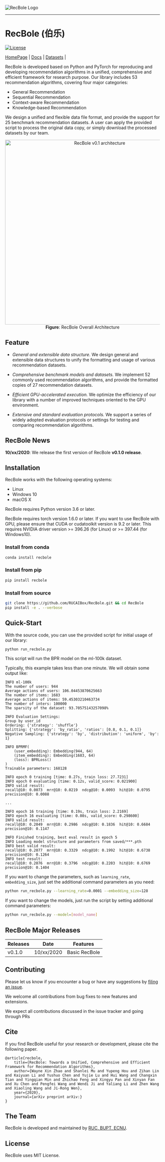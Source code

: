 ![RecBole Logo](asset/logo.png)

--------------------------------------------------------------------------------

# RecBole (伯乐)

[![License](https://img.shields.io/badge/License-MIT-blue.svg)](./LICENSE)


[HomePage] | [Docs] | [Datasets] |

[HomePage]: https://recbole.io/
[Docs]: https://recbole.io/docs/
[Datasets]: https://github.com/RUCAIBox/RecDatasets


RecBole is developed based on Python and PyTorch for reproducing and developing recommendation algorithms in a unified,
comprehensive and efficient framework for research purpose.
Our library includes 53 recommendation algorithms, covering four major categories:

+ General Recommendation
+ Sequential Recommendation
+ Context-aware Recommendation
+ Knowledge-based Recommendation

We design a unified and flexible data file format, and provide the support for 25 benchmark recommendation datasets.
A user can apply the provided script to process the original data copy, or simply download the processed datasets
by our team.


<p align="center">
  <img src="asset/framework.png" alt="RecBole v0.1 architecture" width="600">
  <br>
  <b>Figure</b>: RecBole Overall Architecture
</p>


## Feature
+ *General and extensible data structure.* We design general and extensible data structures to unify the formatting and
usage of various recommendation datasets.

+ *Comprehensive benchmark models and datasets.* We implement 52 commonly used recommendation algorithms, and provide
the formatted copies of 27 recommendation datasets.

+ *Efficient GPU-accelerated execution.* We optimize the efficiency of our library with a number of improved techniques
oriented to the GPU environment.

+ *Extensive and standard evaluation protocols.* We support a series of widely adopted evaluation protocols or settings
for testing and comparing recommendation algorithms.

## RecBole News
**10/xx/2020**: We release the first version of RecBole **v0.1.0 release**.


## Installation
RecBole works with the following operating systems:

* Linux
* Windows 10
* macOS X

RecBole requires Python version 3.6 or later.

RecBole requires torch version 1.6.0 or later. If you want to use RecBole with GPU,
please ensure that CUDA or cudatoolkit version is 9.2 or later.
This requires NVIDIA driver version >= 396.26 (for Linux) or >= 397.44 (for Windows10).

### Install from conda

```bash
conda install recbole
```

### Install from pip

```bash
pip install recbole
```

### Install from source
```bash
git clone https://github.com/RUCAIBox/RecBole.git && cd RecBole
pip install -e . --verbose
```

## Quick-Start
With the source code, you can use the provided script for initial usage of our library:

```bash
python run_recbole.py
```

This script will run the BPR model on the ml-100k dataset.

Typically, this example takes less than one minute. We will obtain some output like:

```
INFO ml-100k
The number of users: 944
Average actions of users: 106.04453870625663
The number of items: 1683
Average actions of items: 59.45303210463734
The number of inters: 100000
The sparsity of the dataset: 93.70575143257098%

INFO Evaluation Settings:
Group by user_id
Ordering: {'strategy': 'shuffle'}
Splitting: {'strategy': 'by_ratio', 'ratios': [0.8, 0.1, 0.1]}
Negative Sampling: {'strategy': 'by', 'distribution': 'uniform', 'by': 1}

INFO BPRMF(
    (user_embedding): Embedding(944, 64)
    (item_embedding): Embedding(1683, 64)
    (loss): BPRLoss()
)
Trainable parameters: 168128

INFO epoch 0 training [time: 0.27s, train loss: 27.7231]
INFO epoch 0 evaluating [time: 0.12s, valid_score: 0.021900]
INFO valid result:
recall@10: 0.0073  mrr@10: 0.0219  ndcg@10: 0.0093  hit@10: 0.0795  precision@10: 0.0088

...

INFO epoch 16 training [time: 0.19s, train loss: 2.2169]
INFO epoch 16 evaluating [time: 0.08s, valid_score: 0.298600]
INFO valid result:
recall@10: 0.2049  mrr@10: 0.2986  ndcg@10: 0.1836  hit@10: 0.6684  precision@10: 0.1147

INFO Finished training, best eval result in epoch 5
INFO Loading model structure and parameters from saved/***.pth
INFO best valid result:
recall@10: 0.2077  mrr@10: 0.3329  ndcg@10: 0.1992  hit@10: 0.6738  precision@10: 0.1264
INFO test result:
recall@10: 0.2076  mrr@10: 0.3796  ndcg@10: 0.2203  hit@10: 0.6769  precision@10: 0.1404
```

If you want to change the parameters, such as ``learning_rate``, ``embedding_size``, just set the additional command
parameters as you need:

```bash
python run_recbole.py --learning_rate=0.0001 --embedding_size=128
```

If you want to change the models, just run the script by setting additional command parameters:

```bash
python run_recbole.py --model=[model_name]
```

## RecBole Major Releases
| Releases  | Date   | Features |
|-----------|--------|-------------------------|
| v0.1.0    | 10/xx/2020 |  Basic RecBole |


## Contributing

Please let us know if you encounter a bug or have any suggestions by [filing an issue](https://github.com/RUCAIBox/RecBole/issues).

We welcome all contributions from bug fixes to new features and extensions.

We expect all contributions discussed in the issue tracker and going through PRs


## Cite
If you find RecBole useful for your research or development, please cite the following paper.

```
@article{recbole,
    title={RecBole: Towards a Unified, Comprehensive and Efficient Framework for Recommendation Algorithms},
    author={Wayne Xin Zhao and Shanlei Mu and Yupeng Hou and Zihan Lin and Kaiyuan Li and Yushuo Chen and Yujie Lu and Hui Wang and Changxin Tian and Yingqian Min and Zhichao Feng and Xingyu Pan and Xinyan Fan and Xu Chen and Pengfei Wang and Wendi Ji and Yaliang Li and Zhen Wang and Xiaoling Wang and Ji-Rong Wen},
    year={2020},
    journal={arXiv preprint arXiv:}
}
```

## The Team
RecBole is developed and maintained by [RUC, BUPT, ECNU](https://www.recbole.io/about.html).

## License
RecBole uses MIT License.
